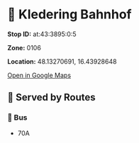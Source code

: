 # 🚉 Kledering Bahnhof


**Stop ID:** at:43:3895:0:5

**Zone:** 0106

**Location:** 48.13270691, 16.43928648

[Open in Google Maps](https://www.google.com/maps?q=48.13270691,16.43928648)

## 🚆 Served by Routes

### 🚌 Bus
- 70A